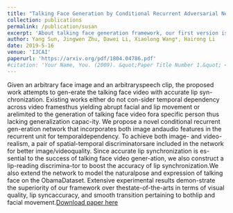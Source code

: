 ```yaml
---
title: "Talking Face Generation by Conditional Recurrent Adversarial Network"
collection: publications
permalink: /publication/susan
excerpt: 'About talking face generation framework, our first version is completed in 2017 and public the whole framework in 2018. We will release the second version soon.'
author: Yang Sun, Jingwen Zhu, Dawei Li, Xiaolong Wang*, Hairong Li
date: 2019-5-16
venue: 'IJCAI'
paperurl: 'https://arxiv.org/pdf/1804.04786.pdf'
#citation: 'Your Name, You. (2009). &quot;Paper Title Number 1.&quot; <i>Journal 1</i>. 1(1).'
---
```

Given  an  arbitrary  face  image  and  an  arbitraryspeech  clip,  the  proposed  work  attempts  to  gen-erate the talking face video with accurate lip syn-chronization.   Existing  works  either  do  not  con-sider  temporal  dependency  across  video  framesthus yielding abrupt facial and lip movement or arelimited to the generation of talking face video fora specific person thus lacking generalization capac-ity.  We propose a novel conditional recurrent gen-eration network that incorporates both image andaudio  features  in  the  recurrent  unit  for  temporaldependency.   To  achieve  both  image-  and  video-realism,  a  pair  of  spatial-temporal  discriminatorsare included in the network for better image/videoquality.   Since  accurate  lip  synchronization  is  es-sential to the success of talking face video gener-ation,  we  also  construct  a  lip-reading  discrimina-tor  to  boost  the  accuracy  of  lip  synchronization.We  also  extend  the  network  to  model  the  naturalpose and expression of talking face on the ObamaDataset.    Extensive  experimental  results  demon-strate  the  superiority  of  our  framework  over  thestate-of-the-arts in terms of visual quality, lip syncaccuracy, and smooth transition pertaining to bothlip and facial movement.[Download paper here](https://arxiv.org/pdf/1804.04786.pdf)

